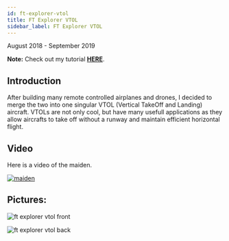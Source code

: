 ```yaml
---
id: ft-explorer-vtol
title: FT Explorer VTOL
sidebar_label: FT Explorer VTOL
---
```

August 2018 - September 2019

**Note:** Check out my tutorial **[HERE](https://bandofpv.github.io/docs/tutorials/ft-explorer-vtol)**. 

## Introduction

After building many remote controlled airplanes and drones, I decided to merge the two into one singular VTOL (Vertical TakeOff and Landing) aircraft. VTOLs are not only cool, but have many usefull applications as they allow aircrafts to take off without a runway and maintain efficient horizontal flight.

## Video

Here is a video of the maiden. 

[![maiden](assets/robots/ft-explorer-vtol/maiden.jpg)](https://www.youtube.com/watch?v=eWn1f8fRiag)

## Pictures:

![ft explorer vtol front](assets/robots/ft-explorer-vtol/ft-explorer-vtol-1.jpg)

![ft explorer vtol back](assets/robots/ft-explorer-vtol/ft-explorer-vtol-2.jpg)